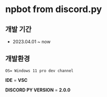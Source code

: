 # npbot from discord.py

## 개발 기간 
- 2023.04.01 ~ now


## 개발환경
    OS= Windows 11 pro dev channel


**IDE** = **VSC**


**DISCORD PY VERSION** = **2.0.0**